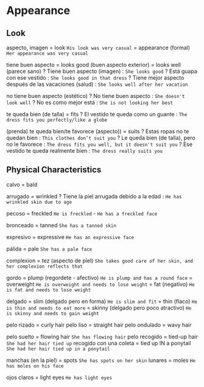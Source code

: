 # Appearance


## Look

aspecto, imagen
    = look `His look was very casual`
    = appearance (formal) `Her appearance was very casual`

tiene buen aspecto
    = looks good (buen aspecto exterior)
    = looks well (parece sano)
    ? Tiene buen aspecto (imagen) : `She looks good`
    ? Está guapa con ese vestido : `She looks good in that dress`
    ? Tiene mejor aspecto después de las vacaciones (salud) : `She looks well after her vacation`

no tiene buen aspecto (estético)
    ? No tiene buen aspecto : `She doesn't look well`
    ? No es como mejor está : `She is not looking her best`


te queda bien (de talla) = fits
    ? El vestido te queda como un guante : `The dress fits you perfectly/like a globe`

(prenda) te queda bien/te favorece (aspecto))
    = suits
    ? Estas ropas no te quedan bien : `This clothes don’t suit you`
    ? Le queda bien (de talla), pero no le favorece : `The dress fits you well, but it doesn't suit you`
    ? Ese vestido te queda realmente bien : `The dress really suits you`


## Physical Characteristics

calvo = bald

arrugado = wrinkled
    ? Tiene la piel arrugada debido a la edad : `He has wrinkled skin due to age`

pecoso = freckled `He is freckled` - `He has a freckled face`

bronceado = tanned `She has a tanned skin`

expresivo = expressive `He has an expressive face`

pálida = pale `She has a pale face`

complexion = tez (aspecto de piel)
    `She takes good care of her skin, and her complexion reflects that`

gordo
    = plump (regordete - afectivo) `He is plump and has a round face`
    = overweight `He is overweight and needs to lose weight`
    = fat (negativo) `He is fat and needs to lose weight`

delgado
    = slim (delgado pero en forma) `He is slim and fit`
    = thin (flaco) `He is thin and needs to eat more`
    = skinny (delgado pero poco atractivo) `He is skinny and needs to gain weight`

pelo rizado = curly hair
pelo liso = straight hair
pelo ondulado = wavy hair

pelo suelto = flowing hair `She has flowing hair`
pelo recogido = tied-up hair `She had her hair tied up`
recogido con una coleta = tied up IN a ponytail `She had her hair tied up in a ponytail`

manchas (en la piel) = spots `She has spots on her skin`
lunares = moles `He has moles on his face`

ojos claros = light eyes `He has light eyes`
